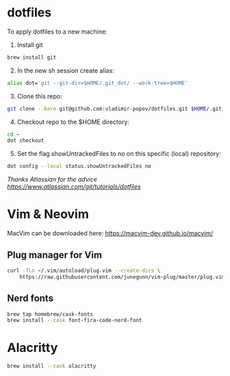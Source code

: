 # dotfiles

To apply dotfiles to a new machine:

1. Install git
```sh
brew install git
```

2. In the new sh session create alias:
```sh
alias dot='git --git-dir=$HOME/.git_dot/ --work-tree=$HOME'
```

3. Clone this repo:
```sh 
git clone --bare git@github.com:vladimir-popov/dotfiles.git $HOME/.git_dot
```

4. Checkout repo to the $HOME directory:
```sh
cd ~
dot checkout
```

5. Set the flag showUntrackedFiles to no on this specific (local) repository:
```sh
dot config --local status.showUntrackedFiles no
```

_Thanks Atlassian for the advice https://www.atlassian.com/git/tutorials/dotfiles_

# Vim & Neovim

MacVim can be downloaded here: https://macvim-dev.github.io/macvim/

## Plug manager for Vim

```sh
curl -fLo ~/.vim/autoload/plug.vim --create-dirs \
    https://raw.githubusercontent.com/junegunn/vim-plug/master/plug.vim
```

## Nerd fonts

```sh
brew tap homebrew/cask-fonts
brew install --cask font-fira-code-nerd-font
```


# Alacritty

```sh
brew install --cask alacritty
```
